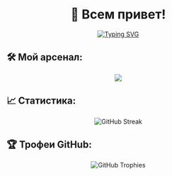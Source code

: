 <h1 align="center">👋 Всем привет!</h1>

<p align="center">
  <a href="https://git.io/typing-svg">
    <img src="https://readme-typing-svg.herokuapp.com?color=F7F7F7&lines=Developer;Open+Source+Enthusiast;Continuous+Learner;Music+Producer" alt="Typing SVG" />
  </a>
</p>

## 🛠 Мой арсенал:

<p align="center">
  <img src="https://skillicons.dev/icons?i=python,linux,docker,git,github,apple" />
</p>

## 📈 Статистика:

<p align="center">
  <img src="https://github-readme-streak-stats.herokuapp.com/?user=ВашНикнейм" alt="GitHub Streak" />
</p>

## 🏆 Трофеи GitHub:

<p align="center">
  <img src="https://github-profile-trophy.vercel.app/?username=ВашНикнейм&theme=darkhub" alt="GitHub Trophies" />
</p>
